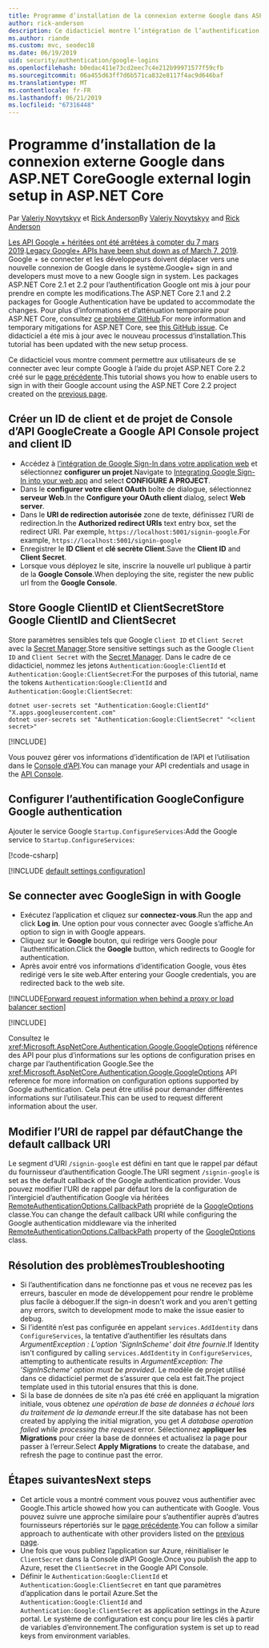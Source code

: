```yaml
---
title: Programme d’installation de la connexion externe Google dans ASP.NET Core
author: rick-anderson
description: Ce didacticiel montre l’intégration de l’authentification d’utilisateur de compte Google dans une application ASP.NET Core existante.
ms.author: riande
ms.custom: mvc, seodec18
ms.date: 06/19/2019
uid: security/authentication/google-logins
ms.openlocfilehash: b0edac411e73cd2eec7c4e212b99971577f59cfb
ms.sourcegitcommit: 06a455d63ff7d6b571ca832e8117f4ac9d646baf
ms.translationtype: MT
ms.contentlocale: fr-FR
ms.lasthandoff: 06/21/2019
ms.locfileid: "67316448"
---
```

# <a name="google-external-login-setup-in-aspnet-core"></a><span data-ttu-id="48282-103">Programme d’installation de la connexion externe Google dans ASP.NET Core</span><span class="sxs-lookup"><span data-stu-id="48282-103">Google external login setup in ASP.NET Core</span></span>

<span data-ttu-id="48282-104">Par [Valeriy Novytskyy](https://github.com/01binary) et [Rick Anderson](https://twitter.com/RickAndMSFT)</span><span class="sxs-lookup"><span data-stu-id="48282-104">By [Valeriy Novytskyy](https://github.com/01binary) and [Rick Anderson](https://twitter.com/RickAndMSFT)</span></span>

<span data-ttu-id="48282-105">[Les API Google + héritées ont été arrêtées à compter du 7 mars 2019](https://developers.google.com/+/api-shutdown).</span><span class="sxs-lookup"><span data-stu-id="48282-105">[Legacy Google+ APIs have been shut down as of March 7, 2019](https://developers.google.com/+/api-shutdown).</span></span> <span data-ttu-id="48282-106">Google + se connecter et les développeurs doivent déplacer vers une nouvelle connexion de Google dans le système.</span><span class="sxs-lookup"><span data-stu-id="48282-106">Google+ sign in and developers must move to a new Google sign in system.</span></span> <span data-ttu-id="48282-107">Les packages ASP.NET Core 2.1 et 2.2 pour l’authentification Google ont mis à jour pour prendre en compte les modifications.</span><span class="sxs-lookup"><span data-stu-id="48282-107">The ASP.NET Core 2.1 and 2.2 packages for Google Authentication have be updated to accommodate the changes.</span></span> <span data-ttu-id="48282-108">Pour plus d’informations et d’atténuation temporaire pour ASP.NET Core, consultez [ce problème GitHub](https://github.com/aspnet/AspNetCore/issues/6486).</span><span class="sxs-lookup"><span data-stu-id="48282-108">For more information and temporary mitigations for ASP.NET Core, see [this GitHub issue](https://github.com/aspnet/AspNetCore/issues/6486).</span></span> <span data-ttu-id="48282-109">Ce didacticiel a été mis à jour avec le nouveau processus d’installation.</span><span class="sxs-lookup"><span data-stu-id="48282-109">This tutorial has been updated with the new setup process.</span></span>

<span data-ttu-id="48282-110">Ce didacticiel vous montre comment permettre aux utilisateurs de se connecter avec leur compte Google à l’aide du projet ASP.NET Core 2.2 créé sur le [page précédente](xref:security/authentication/social/index).</span><span class="sxs-lookup"><span data-stu-id="48282-110">This tutorial shows you how to enable users to sign in with their Google account using the ASP.NET Core 2.2 project created on the [previous page](xref:security/authentication/social/index).</span></span>

## <a name="create-a-google-api-console-project-and-client-id"></a><span data-ttu-id="48282-111">Créer un ID de client et de projet de Console d’API Google</span><span class="sxs-lookup"><span data-stu-id="48282-111">Create a Google API Console project and client ID</span></span>

* <span data-ttu-id="48282-112">Accédez à [l’intégration de Google Sign-In dans votre application web](https://developers.google.com/identity/sign-in/web/devconsole-project) et sélectionnez **configurer un projet**.</span><span class="sxs-lookup"><span data-stu-id="48282-112">Navigate to [Integrating Google Sign-In into your web app](https://developers.google.com/identity/sign-in/web/devconsole-project) and select **CONFIGURE A PROJECT**.</span></span>
* <span data-ttu-id="48282-113">Dans le **configurer votre client OAuth** boîte de dialogue, sélectionnez **serveur Web**.</span><span class="sxs-lookup"><span data-stu-id="48282-113">In the **Configure your OAuth client** dialog, select **Web server**.</span></span>
* <span data-ttu-id="48282-114">Dans le **URI de redirection autorisée** zone de texte, définissez l’URI de redirection.</span><span class="sxs-lookup"><span data-stu-id="48282-114">In the **Authorized redirect URIs** text entry box, set the redirect URI.</span></span> <span data-ttu-id="48282-115">Par exemple, `https://localhost:5001/signin-google`.</span><span class="sxs-lookup"><span data-stu-id="48282-115">For example, `https://localhost:5001/signin-google`</span></span>
* <span data-ttu-id="48282-116">Enregistrer le **ID Client** et **clé secrète Client**.</span><span class="sxs-lookup"><span data-stu-id="48282-116">Save the **Client ID** and **Client Secret**.</span></span>
* <span data-ttu-id="48282-117">Lorsque vous déployez le site, inscrire la nouvelle url publique à partir de la **Google Console**.</span><span class="sxs-lookup"><span data-stu-id="48282-117">When deploying the site, register the new public url from the **Google Console**.</span></span>

## <a name="store-google-clientid-and-clientsecret"></a><span data-ttu-id="48282-118">Store Google ClientID et ClientSecret</span><span class="sxs-lookup"><span data-stu-id="48282-118">Store Google ClientID and ClientSecret</span></span>

<span data-ttu-id="48282-119">Store paramètres sensibles tels que Google `Client ID` et `Client Secret` avec la [Secret Manager](xref:security/app-secrets).</span><span class="sxs-lookup"><span data-stu-id="48282-119">Store sensitive settings such as the Google `Client ID` and `Client Secret` with the [Secret Manager](xref:security/app-secrets).</span></span> <span data-ttu-id="48282-120">Dans le cadre de ce didacticiel, nommez les jetons `Authentication:Google:ClientId` et `Authentication:Google:ClientSecret`:</span><span class="sxs-lookup"><span data-stu-id="48282-120">For the purposes of this tutorial, name the tokens `Authentication:Google:ClientId` and `Authentication:Google:ClientSecret`:</span></span>

```console
dotnet user-secrets set "Authentication:Google:ClientId" "X.apps.googleusercontent.com"
dotnet user-secrets set "Authentication:Google:ClientSecret" "<client secret>"
```

[!INCLUDE[](~/includes/environmentVarableColon.md)]

<span data-ttu-id="48282-121">Vous pouvez gérer vos informations d’identification de l’API et l’utilisation dans le [Console d’API](https://console.developers.google.com/apis/dashboard).</span><span class="sxs-lookup"><span data-stu-id="48282-121">You can manage your API credentials and usage in the [API Console](https://console.developers.google.com/apis/dashboard).</span></span>

## <a name="configure-google-authentication"></a><span data-ttu-id="48282-122">Configurer l’authentification Google</span><span class="sxs-lookup"><span data-stu-id="48282-122">Configure Google authentication</span></span>

<span data-ttu-id="48282-123">Ajouter le service Google `Startup.ConfigureServices`:</span><span class="sxs-lookup"><span data-stu-id="48282-123">Add the Google service to `Startup.ConfigureServices`:</span></span>

[!code-csharp[](~/security/authentication/social/social-code/StartupGoogle.cs?name=snippet_ConfigureServices&highlight=10-18)]

[!INCLUDE [default settings configuration](includes/default-settings2-2.md)]

## <a name="sign-in-with-google"></a><span data-ttu-id="48282-124">Se connecter avec Google</span><span class="sxs-lookup"><span data-stu-id="48282-124">Sign in with Google</span></span>

* <span data-ttu-id="48282-125">Exécutez l’application et cliquez sur **connectez-vous**.</span><span class="sxs-lookup"><span data-stu-id="48282-125">Run the app and click **Log in**.</span></span> <span data-ttu-id="48282-126">Une option pour vous connecter avec Google s’affiche.</span><span class="sxs-lookup"><span data-stu-id="48282-126">An option to sign in with Google appears.</span></span>
* <span data-ttu-id="48282-127">Cliquez sur le **Google** bouton, qui redirige vers Google pour l’authentification.</span><span class="sxs-lookup"><span data-stu-id="48282-127">Click the **Google** button, which redirects to Google for authentication.</span></span>
* <span data-ttu-id="48282-128">Après avoir entré vos informations d’identification Google, vous êtes redirigé vers le site web.</span><span class="sxs-lookup"><span data-stu-id="48282-128">After entering your Google credentials, you are redirected back to the web site.</span></span>

[!INCLUDE[Forward request information when behind a proxy or load balancer section](includes/forwarded-headers-middleware.md)]

[!INCLUDE[](includes/chain-auth-providers.md)]

<span data-ttu-id="48282-129">Consultez le <xref:Microsoft.AspNetCore.Authentication.Google.GoogleOptions> référence des API pour plus d’informations sur les options de configuration prises en charge par l’authentification Google.</span><span class="sxs-lookup"><span data-stu-id="48282-129">See the <xref:Microsoft.AspNetCore.Authentication.Google.GoogleOptions> API reference for more information on configuration options supported by Google authentication.</span></span> <span data-ttu-id="48282-130">Cela peut être utilisé pour demander différentes informations sur l’utilisateur.</span><span class="sxs-lookup"><span data-stu-id="48282-130">This can be used to request different information about the user.</span></span>

## <a name="change-the-default-callback-uri"></a><span data-ttu-id="48282-131">Modifier l’URI de rappel par défaut</span><span class="sxs-lookup"><span data-stu-id="48282-131">Change the default callback URI</span></span>

<span data-ttu-id="48282-132">Le segment d’URI `/signin-google` est défini en tant que le rappel par défaut du fournisseur d’authentification Google.</span><span class="sxs-lookup"><span data-stu-id="48282-132">The URI segment `/signin-google` is set as the default callback of the Google authentication provider.</span></span> <span data-ttu-id="48282-133">Vous pouvez modifier l’URI de rappel par défaut lors de la configuration de l’intergiciel d’authentification Google via héritées [RemoteAuthenticationOptions.CallbackPath](/dotnet/api/microsoft.aspnetcore.authentication.remoteauthenticationoptions.callbackpath) propriété de la [GoogleOptions](/dotnet/api/microsoft.aspnetcore.authentication.google.googleoptions) classe.</span><span class="sxs-lookup"><span data-stu-id="48282-133">You can change the default callback URI while configuring the Google authentication middleware via the inherited [RemoteAuthenticationOptions.CallbackPath](/dotnet/api/microsoft.aspnetcore.authentication.remoteauthenticationoptions.callbackpath) property of the [GoogleOptions](/dotnet/api/microsoft.aspnetcore.authentication.google.googleoptions) class.</span></span>

## <a name="troubleshooting"></a><span data-ttu-id="48282-134">Résolution des problèmes</span><span class="sxs-lookup"><span data-stu-id="48282-134">Troubleshooting</span></span>

* <span data-ttu-id="48282-135">Si l’authentification dans ne fonctionne pas et vous ne recevez pas les erreurs, basculer en mode de développement pour rendre le problème plus facile à déboguer.</span><span class="sxs-lookup"><span data-stu-id="48282-135">If the sign-in doesn't work and you aren't getting any errors, switch to development mode to make the issue easier to debug.</span></span>
* <span data-ttu-id="48282-136">Si l’identité n’est pas configurée en appelant `services.AddIdentity` dans `ConfigureServices`, la tentative d’authentifier les résultats dans *ArgumentException : L’option 'SignInScheme' doit être fournie*.</span><span class="sxs-lookup"><span data-stu-id="48282-136">If Identity isn't configured by calling `services.AddIdentity` in `ConfigureServices`, attempting to authenticate results in *ArgumentException: The 'SignInScheme' option must be provided*.</span></span> <span data-ttu-id="48282-137">Le modèle de projet utilisé dans ce didacticiel permet de s’assurer que cela est fait.</span><span class="sxs-lookup"><span data-stu-id="48282-137">The project template used in this tutorial ensures that this is done.</span></span>
* <span data-ttu-id="48282-138">Si la base de données de site n’a pas été créé en appliquant la migration initiale, vous obtenez *une opération de base de données a échoué lors du traitement de la demande* erreur.</span><span class="sxs-lookup"><span data-stu-id="48282-138">If the site database has not been created by applying the initial migration, you get *A database operation failed while processing the request* error.</span></span> <span data-ttu-id="48282-139">Sélectionnez **appliquer les Migrations** pour créer la base de données et actualisez la page pour passer à l’erreur.</span><span class="sxs-lookup"><span data-stu-id="48282-139">Select **Apply Migrations** to create the database, and refresh the page to continue past the error.</span></span>

## <a name="next-steps"></a><span data-ttu-id="48282-140">Étapes suivantes</span><span class="sxs-lookup"><span data-stu-id="48282-140">Next steps</span></span>

* <span data-ttu-id="48282-141">Cet article vous a montré comment vous pouvez vous authentifier avec Google.</span><span class="sxs-lookup"><span data-stu-id="48282-141">This article showed how you can authenticate with Google.</span></span> <span data-ttu-id="48282-142">Vous pouvez suivre une approche similaire pour s’authentifier auprès d’autres fournisseurs répertoriés sur le [page précédente](xref:security/authentication/social/index).</span><span class="sxs-lookup"><span data-stu-id="48282-142">You can follow a similar approach to authenticate with other providers listed on the [previous page](xref:security/authentication/social/index).</span></span>
* <span data-ttu-id="48282-143">Une fois que vous publiez l’application sur Azure, réinitialiser le `ClientSecret` dans la Console d’API Google.</span><span class="sxs-lookup"><span data-stu-id="48282-143">Once you publish the app to Azure, reset the `ClientSecret` in the Google API Console.</span></span>
* <span data-ttu-id="48282-144">Définir le `Authentication:Google:ClientId` et `Authentication:Google:ClientSecret` en tant que paramètres d’application dans le portail Azure.</span><span class="sxs-lookup"><span data-stu-id="48282-144">Set the `Authentication:Google:ClientId` and `Authentication:Google:ClientSecret` as application settings in the Azure portal.</span></span> <span data-ttu-id="48282-145">Le système de configuration est conçu pour lire les clés à partir de variables d’environnement.</span><span class="sxs-lookup"><span data-stu-id="48282-145">The configuration system is set up to read keys from environment variables.</span></span>
